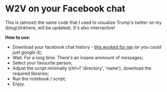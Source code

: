 # W2V on your Facebook chat

This is (almost) the same code that I used to visualize Trump's twitter on my (blog)(linkhere, will be updated). It's also interractive!

**How to use**:
  * Download your facebook chat history - [this worked for me](https://www.facebook.com/help/community/question/?id=246257462227260) *(or you could just google it);*
  * Wait. For a long time. There's an insane ammount of messages;
  * Select your favourite person;
  * Adjust the script minimally (ctrl+f 'directory', 'name'), download the required libraries;
  * Run the notebook / script;
  * Enjoy.
 
 
